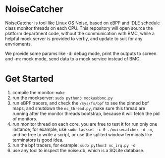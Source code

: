 NoiseCatcher
======================

NoiseCatcher is tool like Linux OS Noise, based on eBPF and IDLE schedule class monitor threads on each CPU.
This repository will open source the platform department code, without the communication with BMC, 
while a helpful mock server is provided to verfiy, and update to suit for any envrioments.

We provide some params like -d: debug mode, print the outputs to screen. and -m: mock mode, send data to a mock service instead of BMC.

# Get Started

1. compile the monitor: `make`
2. run the mockserver: `sudo python3 mockusbbmc.py`
2. run eBPF tracers, and check the `/sys/fs/bpf` to see the pinned bpf maps, and shutdown the `nc_thread.py`, make sure this thread are running after the monitor threads bootstrap, because it will fetch the pid of monitors.
3. run monitor thread on each core, you are free to test it for run only one instance, for example, use `sudo taskset -c 0 ./noisecatcher -d -m`, and be free to write a script, or use the splited window terminals like terminators is good idea.
4. run the bpf tracers, for example: `sudo python3 nc_irq.py -d`
5. use any tool to inspect the noise.db, which is a SQLite database.
